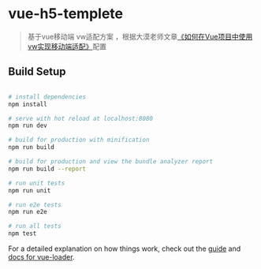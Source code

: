 # vue-h5-templete

>基于vue移动端 vw适配方案 ，根据大漠老师文章[《如何在Vue项目中使用vw实现移动端适配》](http://www.w3cplus.com/mobile/vw-layout-in-vue.html)配置

## Build Setup

``` bash

# install dependencies
npm install

# serve with hot reload at localhost:8080
npm run dev

# build for production with minification
npm run build

# build for production and view the bundle analyzer report
npm run build --report

# run unit tests
npm run unit

# run e2e tests
npm run e2e

# run all tests
npm test
```

For a detailed explanation on how things work, check out the [guide](http://vuejs-templates.github.io/webpack/) and [docs for vue-loader](http://vuejs.github.io/vue-loader).
